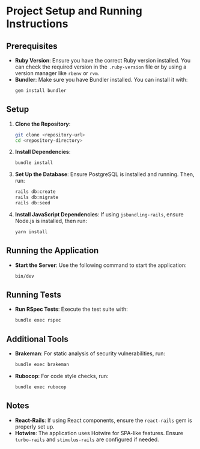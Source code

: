 # Project Setup and Running Instructions

## Prerequisites

- **Ruby Version**: Ensure you have the correct Ruby version installed. You can check the required version in the `.ruby-version` file or by using a version manager like `rbenv` or `rvm`.
- **Bundler**: Make sure you have Bundler installed. You can install it with:
  ```bash
  gem install bundler
  ```

## Setup

1. **Clone the Repository**:
   ```bash
   git clone <repository-url>
   cd <repository-directory>
   ```

2. **Install Dependencies**:
   ```bash
   bundle install
   ```

3. **Set Up the Database**:
   Ensure PostgreSQL is installed and running. Then, run:
   ```bash
   rails db:create
   rails db:migrate
   rails db:seed
   ```

4. **Install JavaScript Dependencies**:
   If using `jsbundling-rails`, ensure Node.js is installed, then run:
   ```bash
   yarn install
   ```

## Running the Application

- **Start the Server**:
  Use the following command to start the application:
  ```bash
  bin/dev
  ```

## Running Tests

- **Run RSpec Tests**:
  Execute the test suite with:
  ```bash
  bundle exec rspec
  ```

## Additional Tools

- **Brakeman**: For static analysis of security vulnerabilities, run:
  ```bash
  bundle exec brakeman
  ```

- **Rubocop**: For code style checks, run:
  ```bash
  bundle exec rubocop
  ```

## Notes

- **React-Rails**: If using React components, ensure the `react-rails` gem is properly set up.
- **Hotwire**: The application uses Hotwire for SPA-like features. Ensure `turbo-rails` and `stimulus-rails` are configured if needed.
